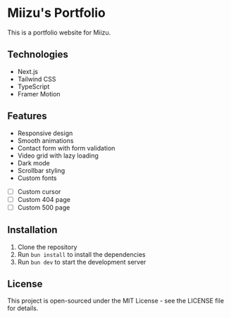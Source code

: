 # Miizu's Portfolio

This is a portfolio website for Miizu.

## Technologies

- Next.js
- Tailwind CSS
- TypeScript
- Framer Motion

## Features

- Responsive design
- Smooth animations
- Contact form with form validation
- Video grid with lazy loading
- Dark mode
- Scrollbar styling
- Custom fonts
- [ ] Custom cursor
- [ ] Custom 404 page
- [ ] Custom 500 page

## Installation

1. Clone the repository
2. Run `bun install` to install the dependencies
3. Run `bun dev` to start the development server

## License

This project is open-sourced under the MIT License - see the LICENSE file for details.
